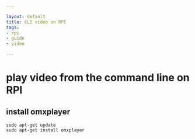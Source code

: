 ```yaml
---

layout: default
title: CLI video on RPI
tags: 
- rpi
- guide
- video

---
```


# play video from the command line on RPI

##	install omxplayer

	sudo apt-get update
	sudo apt-get install omxplayer

